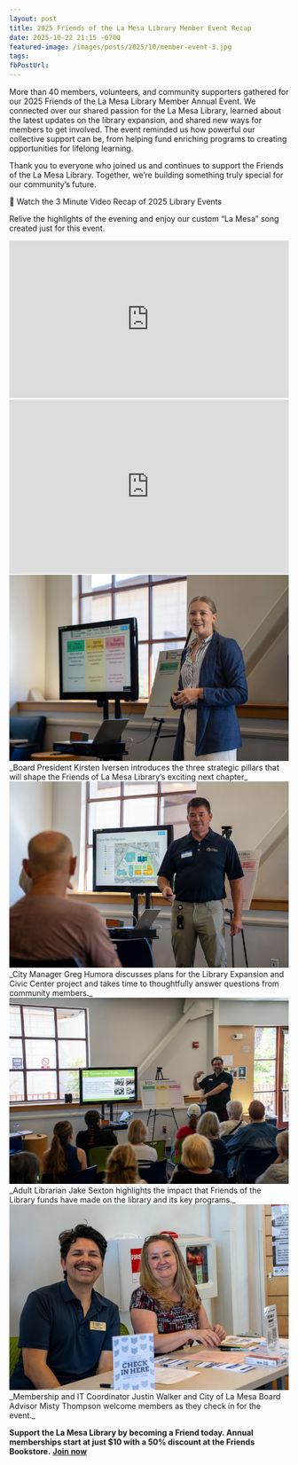 ```yaml
---
layout: post
title: 2025 Friends of the La Mesa Library Member Event Recap
date: 2025-10-22 21:15 -0700
featured-image: /images/posts/2025/10/member-event-3.jpg
tags:
fbPostUrl:
---
```

More than 40 members, volunteers, and community supporters gathered for our 2025 Friends of the La Mesa Library Member Annual Event. We connected over our shared passion for the La Mesa Library, learned about the latest updates on the library expansion, and shared new ways for members to get involved. The event reminded us how powerful our collective support can be, from helping fund enriching programs to creating opportunities for lifelong learning.
<!--more-->
Thank you to everyone who joined us and continues to support the Friends of the La Mesa Library. Together, we’re building something truly special for our community’s future.

🎥 Watch the 3 Minute Video Recap of 2025 Library Events

Relive the highlights of the evening and enjoy our custom “La Mesa” song created just for this event.

<iframe
    style="width: 100%; height: auto; aspect-ratio: 560/315;"
    src="https://www.youtube.com/embed/GUsAECOeNSA?si=3v0fS5qAonVSQFT_"
    title="YouTube video player"
    frameborder="0"
    allow="accelerometer; autoplay; clipboard-write; encrypted-media; gyroscope; picture-in-picture; web-share" referrerpolicy="strict-origin-when-cross-origin"
    allowfullscreen></iframe>

<iframe
    src="https://docs.google.com/presentation/d/e/2PACX-1vTvPiJ-IzihhA7ZxjA7LKw5TBqeBH4CAYHVxwI7eA0AGRooC1Rz3V6fNARniX2bH5qUOX_mKH078olo/pubembed?start=false&loop=false&delayms=3000"
    frameborder="0"
    style="width: 100%; height: auto; aspect-ratio: 800/498;"
    allowfullscreen="true"
    mozallowfullscreen="true"
    webkitallowfullscreen="true"></iframe>

<img src="/images/posts/2025/10/member-event-3.jpg" alt="Board President Kirsten Iversen introduces the three strategic pillars that will shape the Friends of La Mesa Library’s exciting next chapter">
_Board President Kirsten Iversen introduces the three strategic pillars that will shape the Friends of La Mesa Library’s exciting next chapter_

<img src="/images/posts/2025/10/member-event-1.jpg" alt="City Manager Greg Humora discusses plans for the Library Expansion and Civic Center project and takes time to thoughtfully answer questions from community members.">
_City Manager Greg Humora discusses plans for the Library Expansion and Civic Center project and takes time to thoughtfully answer questions from community members._

<img src="/images/posts/2025/10/member-event-2.jpg" alt="Adult Librarian Jake Sexton highlights the impact that Friends of the Library funds have made on the library and its key programs.">
_Adult Librarian Jake Sexton highlights the impact that Friends of the Library funds have made on the library and its key programs._

<img src="/images/posts/2025/10/member-event-4.jpg" alt="Membership and IT Coordinator Justin Walker and City of La Mesa Board Advisor Misty Thompson welcome members as they check in for the event.">
_Membership and IT Coordinator Justin Walker and City of La Mesa Board Advisor Misty Thompson welcome members as they check in for the event._

**Support the La Mesa Library by becoming a Friend today. Annual memberships start at just $10 with a 50% discount at the Friends Bookstore.** [**Join now**](/support/membership)
